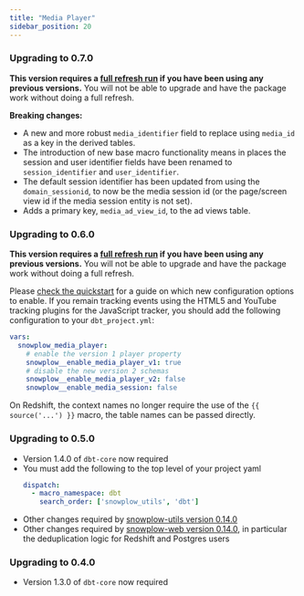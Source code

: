 ```yaml
---
title: "Media Player"
sidebar_position: 20
---
```


### Upgrading to 0.7.0
**This version requires a [full refresh run](/docs/modeling-your-data/modeling-your-data-with-dbt/dbt-operation/full-or-partial-refreshes/#complete-refresh-of-snowplow-package) if you have been using any previous versions.** You will not be able to upgrade and have the package work without doing a full refresh.

**Breaking changes:**

- A new and more robust `media_identifier` field to replace using `media_id` as a key in the derived tables.
- The introduction of new base macro functionality means in places the session and user identifier fields have been renamed to `session_identifier` and `user_identifier`.
- The default session identifier has been updated from using the `domain_sessionid`, to now be the media session id (or the page/screen view id if the media session entity is not set).
-  Adds a primary key, `media_ad_view_id`, to the ad views table.

### Upgrading to 0.6.0
**This version requires a [full refresh run](/docs/modeling-your-data/modeling-your-data-with-dbt/dbt-operation/full-or-partial-refreshes/#complete-refresh-of-snowplow-package) if you have been using any previous versions.** You will not be able to upgrade and have the package work without doing a full refresh.

Please [check the quickstart](/docs/modeling-your-data/modeling-your-data-with-dbt/dbt-quickstart/media-player/index.md) for a guide on which new configuration options to enable. If you remain tracking events using the HTML5 and YouTube tracking plugins for the JavaScript tracker, you should add the following configuration to your `dbt_project.yml`:

```yml title=dbt_project.yml
vars:
  snowplow_media_player:
    # enable the version 1 player property
    snowplow__enable_media_player_v1: true
    # disable the new version 2 schemas
    snowplow__enable_media_player_v2: false
    snowplow__enable_media_session: false
```

On Redshift, the context names no longer require the use of the `{{ source('...') }}` macro, the table names can be passed directly.

### Upgrading to 0.5.0
- Version 1.4.0 of `dbt-core` now required
- You must add the following to the top level of your project yaml
    ```yml title="dbt_project.yml"
    dispatch:
      - macro_namespace: dbt
        search_order: ['snowplow_utils', 'dbt']
    ```
- Other changes required by [snowplow-utils version 0.14.0](/docs/modeling-your-data/modeling-your-data-with-dbt/migration-guides/utils/index.md#upgrading-to-0140)
- Other changes required by [snowplow-web version 0.14.0](/docs/modeling-your-data/modeling-your-data-with-dbt/migration-guides/web/index.md#upgrading-to-0140), in particular the deduplication logic for Redshift and Postgres users


### Upgrading to 0.4.0
- Version 1.3.0 of `dbt-core` now required
